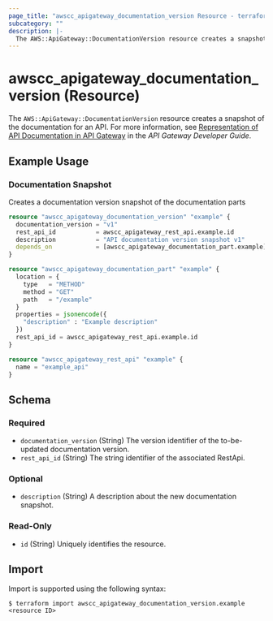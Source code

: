 ```yaml
---
page_title: "awscc_apigateway_documentation_version Resource - terraform-provider-awscc"
subcategory: ""
description: |-
  The AWS::ApiGateway::DocumentationVersion resource creates a snapshot of the documentation for an API. For more information, see Representation of API Documentation in API Gateway https://docs.aws.amazon.com/apigateway/latest/developerguide/api-gateway-documenting-api-content-representation.html in the API Gateway Developer Guide.
---
```


# awscc_apigateway_documentation_version (Resource)

The ``AWS::ApiGateway::DocumentationVersion`` resource creates a snapshot of the documentation for an API. For more information, see [Representation of API Documentation in API Gateway](https://docs.aws.amazon.com/apigateway/latest/developerguide/api-gateway-documenting-api-content-representation.html) in the *API Gateway Developer Guide*.

## Example Usage

### Documentation Snapshot
Creates a documentation version snapshot of the documentation parts
```terraform
resource "awscc_apigateway_documentation_version" "example" {
  documentation_version = "v1"
  rest_api_id           = awscc_apigateway_rest_api.example.id
  description           = "API documentation version snapshot v1"
  depends_on            = [awscc_apigateway_documentation_part.example]
}

resource "awscc_apigateway_documentation_part" "example" {
  location = {
    type   = "METHOD"
    method = "GET"
    path   = "/example"
  }
  properties = jsonencode({
    "description" : "Example description"
  })
  rest_api_id = awscc_apigateway_rest_api.example.id
}

resource "awscc_apigateway_rest_api" "example" {
  name = "example_api"
}
```

<!-- schema generated by tfplugindocs -->
## Schema

### Required

- `documentation_version` (String) The version identifier of the to-be-updated documentation version.
- `rest_api_id` (String) The string identifier of the associated RestApi.

### Optional

- `description` (String) A description about the new documentation snapshot.

### Read-Only

- `id` (String) Uniquely identifies the resource.

## Import

Import is supported using the following syntax:

```shell
$ terraform import awscc_apigateway_documentation_version.example <resource ID>
```
